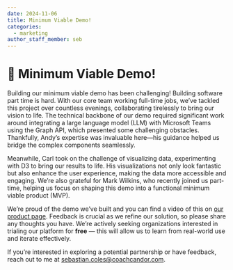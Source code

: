 ```yaml
---
date: 2024-11-06
title: Minimum Viable Demo!
categories:
  - marketing
author_staff_member: seb
---
```

# 🚀 Minimum Viable Demo!

Building our minimum viable demo has been challenging! Building software part time is hard. With our core team working full-time jobs, we’ve tackled this project over countless evenings, collaborating tirelessly to bring our vision to life. The technical backbone of our demo required significant work around integrating a large language model (LLM) with Microsoft Teams using the Graph API, which presented some challenging obstacles. Thankfully, Andy’s expertise was invaluable here—his guidance helped us bridge the complex components seamlessly.

Meanwhile, Carl took on the challenge of visualizing data, experimenting with D3 to bring our results to life. His visualizations not only look fantastic but also enhance the user experience, making the data more accessible and engaging. We’re also grateful for Mark Wilkins, who recently joined us part-time, helping us focus on shaping this demo into a functional minimum viable product (MVP).

We’re proud of the demo we’ve built and you can find a video of this on [our product page](https://coachcandor.com/product/). Feedback is crucial as we refine our solution, so please share any thoughts you have. We’re actively seeking organizations interested in trialing our platform for **free** — this will allow us to learn from real-world use and iterate effectively.

If you’re interested in exploring a potential partnership or have feedback, reach out to me at sebastian.coles@coachcandor.com.